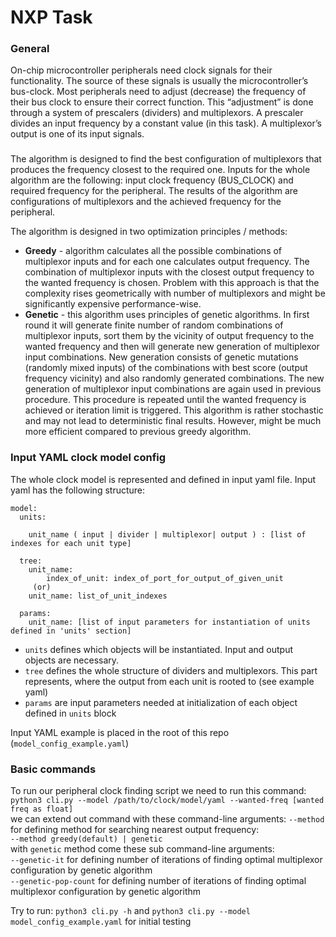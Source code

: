 # NXP Task

### General
On-chip microcontroller peripherals need clock signals for their functionality. The source of these signals
is usually the microcontroller’s bus-clock. Most peripherals need to adjust (decrease) the frequency of
their bus clock to ensure their correct function. This “adjustment” is done through a system of
prescalers (dividers) and multiplexors. A prescaler divides an input frequency by a constant value (in this
task). A multiplexor’s output is one of its input signals.
###
The algorithm is designed to find the best configuration of multiplexors that produces the frequency closest to
the required one. Inputs for the whole algorithm are the following: input clock frequency (BUS_CLOCK)
and required frequency for the peripheral. The results of the algorithm are configurations of
multiplexors and the achieved frequency for the peripheral.

The algorithm is designed in two optimization principles / methods: 

* **Greedy** - algorithm calculates all the possible combinations of multiplexor inputs and for each one calculates
output frequency. The combination of multiplexor inputs with the closest output frequency to the wanted frequency is 
chosen. Problem with this approach is that the complexity rises geometrically with number of multiplexors and might be 
significantly expensive performance-wise.
* **Genetic** - this algorithm uses principles of genetic algorithms. In first round it will generate finite number 
of random combinations of multiplexor inputs, sort them by the vicinity of output frequency to the wanted frequency and 
then will generate new generation of multiplexor input combinations. New generation consists of genetic mutations
  (randomly mixed inputs) of the combinations with best score (output frequency vicinity) and also randomly generated 
combinations. The new generation of multiplexor input combinations are again used in previous procedure. This procedure 
is repeated until the wanted frequency is achieved or iteration limit is triggered. This algorithm is rather stochastic 
and may not lead to deterministic final results. However, might be much more efficient compared to previous greedy algorithm.

### Input YAML clock model config
The whole clock model is represented and defined in input yaml file.
Input yaml has the following structure:
```commandline
model:
  units:

    unit_name ( input | divider | multiplexor| output ) : [list of indexes for each unit type]

  tree:
    unit_name:
        index_of_unit: index_of_port_for_output_of_given_unit 
     (or)
    unit_name: list_of_unit_indexes 

  params:
    unit_name: [list of input parameters for instantiation of units defined in 'units' section]
```
* `units` defines which objects will be instantiated. Input and output objects are necessary.
* `tree` defines the whole structure of dividers and multiplexors. This part represents, where the output from each 
unit is rooted to (see example yaml)
* `params` are input parameters needed at initialization of each object defined in `units` block

Input YAML example is placed in the root of this repo (`model_config_example.yaml`)
### Basic commands
To run our peripheral clock finding script we need to run this command:<br />
`python3 cli.py --model /path/to/clock/model/yaml --wanted-freq [wanted freq as float] ` <br />
we can extend out command with these command-line arguments: 
`--method` for defining method for searching nearest output frequency:<br />
`--method greedy(default) | genetic`<br />
with `genetic` method come these sub command-line arguments: <br />
`--genetic-it` for defining number of iterations of finding optimal multiplexor configuration by genetic algorithm <br />
`--genetic-pop-count` for defining number of iterations of finding optimal multiplexor configuration by genetic algorithm

Try to run:
`python3 cli.py -h` and `python3 cli.py --model model_config_example.yaml` for initial testing
